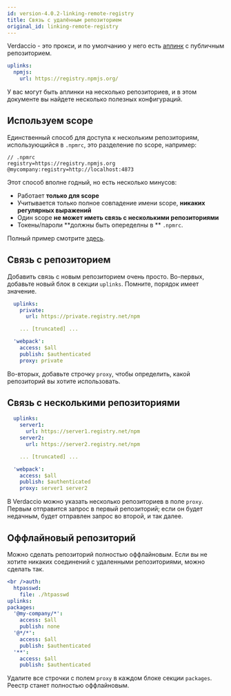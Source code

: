 ```yaml
---
id: version-4.0.2-linking-remote-registry
title: Связь с удалённым репозиторием
original_id: linking-remote-registry
---
```


Verdaccio - это прокси, и по умолчанию у него есть [аплинк](uplinks.md) с публичным репозиторием.

```yaml
uplinks:
  npmjs:
    url: https://registry.npmjs.org/
```

У вас могут быть аплинки на несколько репозиториев, и в этом документе вы найдете несколько полезных конфигураций.

## Используем scope

Единственный способ для доступа к нескольким репозиториям, использующийся в `.npmrc`, это разделение по scope, например:

    // .npmrc
    registry=https://registry.npmjs.org
    @mycompany:registry=http://localhost:4873
    

Этот способ вполне годный, но есть несколько минусов:

* Работает **только для scope**
* Учитывается только полное совпадение имени scope, **никаких регулярных выражений**
* Один scope **не может иметь связь с несколькими репозиториями**
* Токены/пароли **должны быть опеределны в ** `.npmrc`.

Полный пример смотрите [здесь](https://stackoverflow.com/questions/54543979/npmrc-multiple-registries-for-the-same-scope/54550940#54550940).

## Связь с репозиторием

Добавить связь с новым репозиторием очень просто. Во-первых, добавьте новый блок в секции `uplinks`. Помните, порядок имеет значение.

```yaml
  uplinks:
    private:
      url: https://private.registry.net/npm

    ... [truncated] ...

  'webpack':
    access: $all
    publish: $authenticated
    proxy: private

```

Во-вторых, добавьте строчку `proxy`, чтобы определить, какой репозиторий вы хотите использовать.

## Связь с несколькими репозиториями

```yaml
  uplinks:
    server1:
      url: https://server1.registry.net/npm
    server2:
      url: https://server2.registry.net/npm

    ... [truncated] ...

  'webpack':
    access: $all
    publish: $authenticated
    proxy: server1 server2
```

В Verdaccio можно указать несколько репозиториев в поле `proxy`. Первым отправится запрос в первый репозиторий; если он будет недачным, будет отправлен запрос во второй, и так далее.

## Оффлайновый репозиторий

Можно сделать репозиторий полностью оффлайновым. Если вы не хотите никаких соединений с удаленными репозиториями, можно сделать так.

```yaml
<br />auth:
  htpasswd:
    file: ./htpasswd
uplinks:
packages:
  '@my-company/*':
    access: $all
    publish: none
  '@*/*':
    access: $all
    publish: $authenticated
  '**':
    access: $all
    publish: $authenticated
```

Удалите все строчки с полем `proxy` в каждом блоке секции `packages`. Реестр станет полностью оффлайновым.
